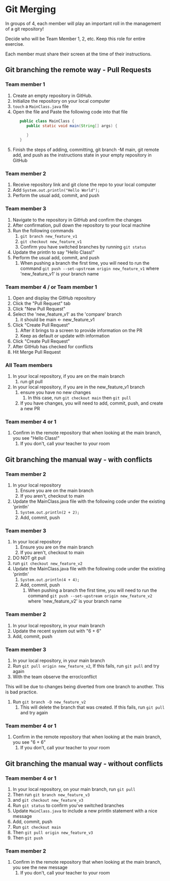 # Git Merging

In groups of 4, each member will play an important roll in the management of a git repository!

Decide who will be Team Member 1, 2, etc. Keep this role for entire exercise.

Each member must share their screen at the time of their instructions.

## Git branching the remote way - Pull Requests

### Team member 1

1. Create an empty repository in GitHub.
2. Initialize the repository on your local computer
3. `touch` a `MainClass.java` file
4. Open the file and Paste the following code into that file
   ```java
      public class MainClass {
         public static void main(String[] args) {
         
         }
      }
   ```
5. Finish the steps of adding, committing, git branch -M main, git remote add, and push as the instructions state in your empty repository in GitHub


### Team member 2

1. Receive repository link and git clone the repo to your local computer
2. Add `System.out.println("Hello World");` 
3. Perform the usual add, commit, and push


### Team member 3

1. Navigate to the repository in GitHub and confirm the changes
2. After confirmation, pull down the repository to your local machine
3. Run the following commands
   1. `git branch new_feature_v1`
   2. `git checkout new_feature_v1`
   3. Confirm you have switched branches by running `git status`
4. Update the println to say "Hello Class!"
5. Perform the usual add, commit, and push
   1. When pushing a branch the first time, you will need to run the command `git push --set-upstream origin new_feature_v1` where 'new_feature_v1' is your branch name


### Team member 4 / or Team member 1

1. Open and display the GitHub repository
2. Click the "Pull Request" tab
3. Click "New Pull Request"
4. Select the 'new_feature_v1' as the 'compare' branch
   1. it should be main <- new_feature_v1 
5. Click "Create Pull Request"
   1. After it brings to a screen to provide information on the PR
   2. Keep as default or update with information
6. Click "Create Pull Request"
7. After GitHub has checked for conflicts
8. Hit Merge Pull Request


### All Team members

1. In your local repository, if you are on the main branch
   1. run git pull
2. In your local repository, if you are in the new_feature_v1 branch
   1. ensure you have no new changes
      1. In this case, run `git checkout main` then `git pull`
   2. If you have changes, you will need to add, commit, push, and create a new PR


### Team member 4 or 1

1. Confirm in the remote repository that when looking at the main branch, you see "Hello Class!"
   1. If you don't, call your teacher to your room


## Git branching the manual way - with conflicts


### Team member 2

1. In your local repository
   1. Ensure you are on the main branch
   2. If you aren't, checkout to main
2. Update the MainClass.java file with the following code under the existing 'println'
   1. `System.out.println(2 + 2);`
   2. Add, commit, push


### Team member 3

1. In your local repository
   1. Ensure you are on the main branch
   2. If you aren't, checkout to main
2. DO NOT git pull
3. run `git checkout new_feature_v2`
4. Update the MainClass.java file with the following code under the existing 'println'
   1. `System.out.println(4 + 4);`
   2. Add, commit, push
      1. When pushing a branch the first time, you will need to run the command `git push --set-upstream origin new_feature_v2` where 'new_feature_v2' is your branch name


### Team member 2

1. In your local repository, in your main branch
2. Update the recent system out with "6 + 6"
3. Add, commit, push


### Team member 3

1. In your local repository, in your main branch
2. Run `git pull origin new_feature_v2`, If this fails, run `git pull` and try again
3. With the team observe the error/conflict


This will be due to changes being diverted from one branch to another. This is bad practice.

1. Run `git branch -D new_feature_v2`
   1. This will delete the branch that was created. If this fails, run `git pull` and try again


### Team member 4 or 1

1. Confirm in the remote repository that when looking at the main branch, you see "6 + 6"
   1. If you don't, call your teacher to your room


## Git branching the manual way - without conflicts


### Team member 4 or 1

1. In your local repository, on your main branch, run `git pull`
2. Then run `git branch new_feature_v3`
3. and `git checkout new_feature_v3`
4. Run `git status` to confirm you've switched branches
5. Update `MainClass.java` to include a new println statement with a nice message
6. Add, commit, push
7. Run `git checkout main`
8. Then `git pull origin new_feature_v3`
9. Then `git push`


### Team member 2

1. Confirm in the remote repository that when looking at the main branch, you see the new message
   1. If you don't, call your teacher to your room